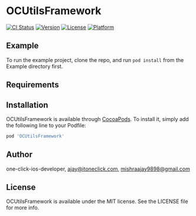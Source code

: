 # OCUtilsFramework

[![CI Status](https://img.shields.io/travis/one-click-react-native/OCUtilsFramework.svg?style=flat)](https://travis-ci.org/one-click-react-native/OCUtilsFramework)
[![Version](https://img.shields.io/cocoapods/v/OCUtilsFramework.svg?style=flat)](https://cocoapods.org/pods/OCUtilsFramework)
[![License](https://img.shields.io/cocoapods/l/OCUtilsFramework.svg?style=flat)](https://cocoapods.org/pods/OCUtilsFramework)
[![Platform](https://img.shields.io/cocoapods/p/OCUtilsFramework.svg?style=flat)](https://cocoapods.org/pods/OCUtilsFramework)

## Example

To run the example project, clone the repo, and run `pod install` from the Example directory first.

## Requirements

## Installation

OCUtilsFramework is available through [CocoaPods](https://cocoapods.org). To install
it, simply add the following line to your Podfile:

```ruby
pod 'OCUtilsFramework'
```

## Author

one-click-ios-developer, ajay@itoneclick.com, mishraajay9898@gmail.com

## License

OCUtilsFramework is available under the MIT license. See the LICENSE file for more info.
